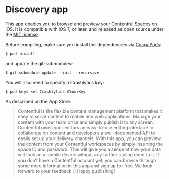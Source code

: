 # Discovery app

This app enables you to browse and preview your [Contentful][1] Spaces on iOS. It is compatible with iOS 7, or later, and released as open source under the [MIT license][2].

Before compiling, make sure you install the dependencies via [CocoaPods][3]:

    $ pod install

and update the git-submodules:

	$ git submodule update --init --recursive

You will also need to specify a Crashlytics key:

	$ pod keys set Crashlytics $YourKey

As described on the App Store:

> Contentful is the flexible content management platform that makes it easy to serve content to mobile and web applications. Manage your content with your team once and simply publish it to any screen. Contentful gives your editors an easy-to-use editing interface to collaborate on content and developers a well-documented API to easily set up your delivery channels. With this app, you can preview the content from your Contentful workspaces by simply inserting the space ID and password. This will give you a sense of how your data will look on a mobile device without any further styling done to it. If you don’t have a Contentful account yet, you can browse through some more information in this app and sign up for free. We look forward to your feedback :) Happy publishing!

[1]: https://www.contentful.com
[2]: LICENSE
[3]: http://www.cocoapods.org
